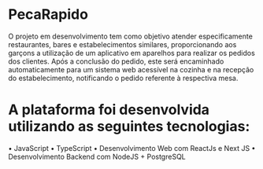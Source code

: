 # PecaRapido

O projeto em desenvolvimento tem como objetivo atender especificamente
restaurantes, bares e estabelecimentos similares, proporcionando aos garçons a utilização
de um aplicativo em aparelhos para realizar os pedidos dos clientes. Após a conclusão do
pedido, este será encaminhado automaticamente para um sistema web acessível na
cozinha e na recepção do estabelecimento, notificando o pedido referente à respectiva
mesa.

# A plataforma foi desenvolvida utilizando as seguintes tecnologias:

• JavaScript
• TypeScript
• Desenvolvimento Web com ReactJs e Next JS
• Desenvolvimento Backend com NodeJS + PostgreSQL

